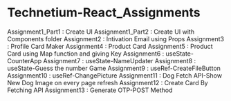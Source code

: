 # Technetium-React_Assignments

Assignment1_Part1 : Create UI
Assignment1_Part2 : Create UI with Components folder
Assignment2 : Intivation Email using Props
Assignment3 : Profile Card Maker
Assignment4 : Product Card 
Assignment5 : Product Card using Map function and giving Key
Assignment6 : useState-CounterApp
Assignment7 : useState-NameUpdater
Assignment8 : useState-Guess the number Game
Assignment9 : useRef-CreateFileButton
Assignment10 : useRef-ChangePicture
Assignment11 : Dog Fetch API-Show New Dog Image on every page refresh
Assignment12 : Create Card By Fetching API
Assignment13 : Generate OTP-POST Method
